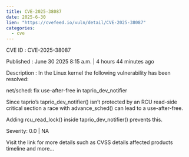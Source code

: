 ```yaml
--- 
title: CVE-2025-38087
date: 2025-6-30
lien: "https://cvefeed.io/vuln/detail/CVE-2025-38087"
categories:
  - cve
---
```


CVE ID : CVE-2025-38087

Published :  June 30
2025
8:15 a.m. | 4 hours
44 minutes ago

Description : In the Linux kernel
the following vulnerability has been resolved:

net/sched: fix use-after-free in taprio_dev_notifier

Since taprio’s taprio_dev_notifier() isn’t protected by an
RCU read-side critical section
a race with advance_sched()
can lead to a use-after-free.

Adding rcu_read_lock() inside taprio_dev_notifier() prevents this.

Severity: 0.0 | NA

Visit the link for more details
such as CVSS details
affected products
timeline
and more...
